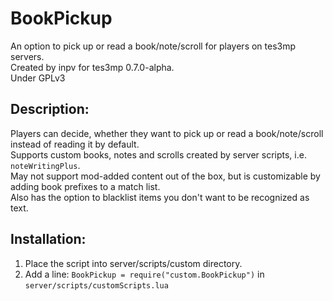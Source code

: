 # BookPickup
An option to pick up or read a book/note/scroll for players on tes3mp servers.<br>
Created by inpv for tes3mp 0.7.0-alpha.<br>
Under GPLv3<br>
## Description:<br>
Players can decide, whether they want to pick up or read a book/note/scroll instead of reading it by default.<br>
Supports custom books, notes and scrolls created by server scripts, i.e. `noteWritingPlus`.<br>
May not support mod-added content out of the box, but is customizable by adding book prefixes to a match list.<br>
Also has the option to blacklist items you don't want to be recognized as text.<br>
## Installation:<br>
1. Place the script into server/scripts/custom directory.<br>
2. Add a line: `BookPickup = require("custom.BookPickup")` in `server/scripts/customScripts.lua`<br>